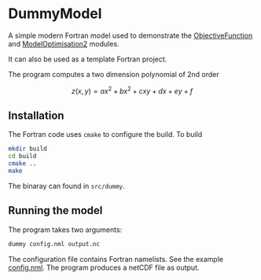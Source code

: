# DummyModel
A simple modern Fortran model used to demonstrate the 
[ObjectiveFunction](https://github.com/optclim/ObjectiveFunction) and 
[ModelOptimisation2](https://github.com/optclim/ModelOptimisation2) modules.

It can also be used as a template Fortran project.

The program computes a two dimension polynomial of 2nd order
```math
z(x,y) = ax^2 + bx^2 + cxy + dx + ey +f
```
## Installation
The Fortran code uses `cmake` to configure the build. To build
```bash
mkdir build
cd build
cmake ..
make
```
The binaray can found in `src/dummy`.

## Running the model
The program takes two arguments:
```bash
dummy config.nml output.nc
```
The configuration file contains Fortran namelists. See the example [config.nml](../blob/master/example/config.nml). The program produces a netCDF file as output.
